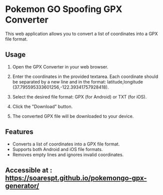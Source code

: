 # Pokemon GO Spoofing GPX Converter

This web application allows you to convert a list of coordinates into a GPX file format.

## Usage

1. Open the GPX Converter in your web browser.

2. Enter the coordinates in the provided textarea. Each coordinate should be separated by a new line and in the format: latitude,longitude (37.795595333601256,-122.39341757928418).

3. Select the desired file format: GPX (for Android) or TXT (for iOS).

4. Click the "Download" button.

5. The converted GPX file will be downloaded to your device.

## Features

- Converts a list of coordinates into a GPX file format.
- Supports both Android and iOS file formats.
- Removes empty lines and ignores invalid coordinates.

## Accessible at : https://soarespt.github.io/pokemongo-gpx-generator/
